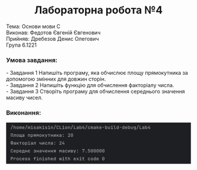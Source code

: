 <h1 align="center">Лабораторна робота №4</h1>
Тема: Основи мови С <br>
Виконав: Федотов Євгеній Євгенович <br>
Прийняв: Дребезов Денис Олегович <br>
Група 6.1221
<h3>Умова завдання:</h3>
- Завдання 1
Напишіть програму, яка обчислює площу прямокутника за допомогою змінних для довжин сторін.
<br>
- Завдання 2
Напишіть функцію для обчислення факторіалу числа.
<br>
- Завдання 3
Створіть програму для обчислення середнього значення масиву чисел.
<h3>Виконання:</h3>
<img src="VirtualBoxVM_fDqKkMaEHD.png">
